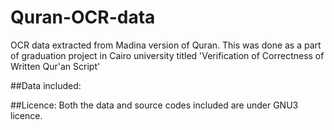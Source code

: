 # Quran-OCR-data
OCR data extracted from Madina version of Quran. This was done as a part of graduation project in Cairo university titled 'Verification of Correctness of Written Qur'an Script' 


##Data included: 


##Licence:
  Both the data and source codes included are under GNU3 licence.
